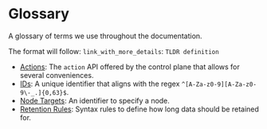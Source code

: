 # Glossary

A glossary of terms we use throughout the documentation.

The format will follow: `link_with_more_details`: `TLDR definition`

- [Actions](./ACTIONS.md): The `action` API offered by the control plane that allows for several conveniences.
- [IDs](./IDs.md): A unique identifier that aligns with the regex `^[A-Za-z0-9][A-Za-z0-9\-_.]{0,63}$`.
- [Node Targets](./NODE_TARGETS.md): An identifier to specify a node.
- [Retention Rules](./RETENTION_RULES.md): Syntax rules to define how long data should be retained for.